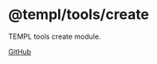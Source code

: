 # @templ/tools/create

TEMPL tools create module.

[GitHub](https://github.com/rjoydip/templ/tree/main/tools/create)
